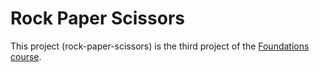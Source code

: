 # Rock Paper Scissors

This project (rock-paper-scissors) is the third project of the [Foundations course](https://www.theodinproject.com/paths/foundations/courses/foundations).